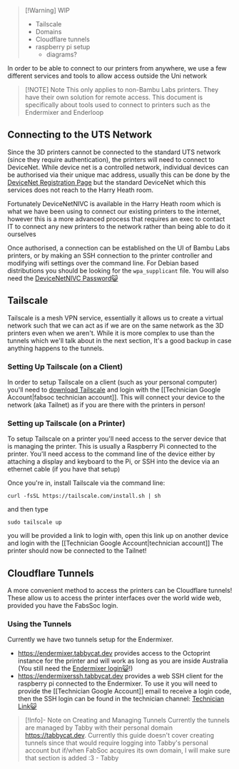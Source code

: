 
> [!Warning] WIP
> - Tailscale
> - Domains 
> - Cloudflare tunnels
> - raspberry pi setup
> 	- diagrams?


In order to be able to connect to our printers from anywhere, we use a few different services and tools to allow access outside the Uni network

> [!NOTE] Note
> This only applies to non-Bambu Labs printers. They have their own solution for remote access. This document is specifically about tools used to connect to printers such as the Endermixer and Enderloop

## Connecting to the UTS Network
Since the 3D printers cannot be connected to the standard UTS network (since they require authentication), the printers will need to connect to DeviceNet. While device net is a controlled network, individual devices can be authorised via their unique mac address, usually this can be done by the [DeviceNet Registration Page](https://nac.itd.uts.edu.au/guest/game_console_registration.php) but the standard DeviceNet which this services does not reach to the Harry Heath room.

Fortunately DeviceNetNIVC is available in the Harry Heath room which is what we have been using to connect our existing printers to the internet, however this is a more advanced process that requires an exec to contact IT to connect any new printers to the network rather than being able to do it ourselves

Once authorised, a connection can be established on the UI of Bambu Labs printers, or by making an SSH connection to the printer controller and modifying wifi settings over the command line. For Debian based distributions you should be looking for the `wpa_supplicant` file.
You will also need the [DeviceNetNIVC Password😺](https://discord.com/channels/1038007666032787476/1079986034034606130/1394868347627241502)

## Tailscale
Tailscale is a mesh VPN service, essentially it allows us to create a virtual network such that we can act as if we are on the same network as the 3D printers even when we aren't.
While it is more complex to use than the tunnels which we'll talk about in the next section, It's a good backup in case anything happens to the tunnels.
### Setting Up Tailscale (on a Client)
In order to setup Tailscale on a client (such as your personal computer) you'll need to [download Tailscale](https://tailscale.com/download) and login with the [[Technician Google Account|fabsoc technician account]]. This will connect your device to the network (aka Tailnet) as if you are there with the printers in person!
### Setting up Tailscale (on a Printer)
To setup Tailscale on a printer you'll need access to the server device that is managing the printer. This is usually a Raspberry Pi connected to the printer. You'll need access to the command line of the device either by attaching a display and keyboard to the Pi, or SSH into the device via an ethernet cable (if you have that setup)

Once you're in, install Tailscale via the command line:
```
curl -fsSL https://tailscale.com/install.sh | sh
```
and then type
```
sudo tailscale up
```
you will be provided a link to login with, open this link up on another device and login with the [[Technician Google Account|technician account]]
The printer should now be connected to the Tailnet!
## Cloudflare Tunnels
A more convenient method to access the printers can be Cloudflare tunnels! These allow us to access the printer interfaces over the world wide web, provided you have the FabsSoc login.
### Using the Tunnels
Currently we have two tunnels setup for the Endermixer. 
- https://endermixer.tabbycat.dev provides access to the Octoprint instance for the printer and will work as long as you are inside Australia (You still need the [Endermixer login😺](https://discord.com/channels/1038007666032787476/1079986034034606130/1378361883505066014)!)
- https://endermixerssh.tabbycat.dev provides a web SSH client for the raspberry pi connected to the Endermixer. To use it you will need to provide the [[Technician Google Account]] email to receive a login code, then the SSH login can be found in the technician channel: [Technician Link😺](https://discord.com/channels/1038007666032787476/1215834349065469992/1406124743366672435)

> [!Info]- Note on Creating and Managing Tunnels
> Currently the tunnels are managed by Tabby with their personal domain https://tabbycat.dev. Currently this guide doesn't cover creating tunnels since that would require logging into Tabby's personal account but if/when FabSoc acquires its own domain, I will make sure that section is added :3 - Tabby 